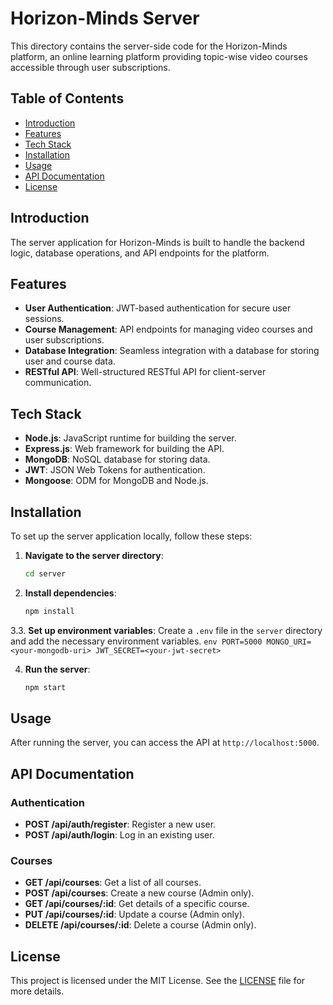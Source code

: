 # Horizon-Minds Server

This directory contains the server-side code for the Horizon-Minds platform, an online learning platform providing topic-wise video courses accessible through user subscriptions.

## Table of Contents

- [Introduction](#introduction)
- [Features](#features)
- [Tech Stack](#tech-stack)
- [Installation](#installation)
- [Usage](#usage)
- [API Documentation](#api-documentation)
- [License](#license)

## Introduction

The server application for Horizon-Minds is built to handle the backend logic, database operations, and API endpoints for the platform.

## Features

- **User Authentication**: JWT-based authentication for secure user sessions.
- **Course Management**: API endpoints for managing video courses and user subscriptions.
- **Database Integration**: Seamless integration with a database for storing user and course data.
- **RESTful API**: Well-structured RESTful API for client-server communication.

## Tech Stack

- **Node.js**: JavaScript runtime for building the server.
- **Express.js**: Web framework for building the API.
- **MongoDB**: NoSQL database for storing data.
- **JWT**: JSON Web Tokens for authentication.
- **Mongoose**: ODM for MongoDB and Node.js.

## Installation

To set up the server application locally, follow these steps:

1. **Navigate to the server directory**:
    ```sh
    cd server
    ```

2. **Install dependencies**:
    ```sh
    npm install
    ```

3.3. **Set up environment variables**: Create a `.env` file in the `server` directory and add the necessary environment variables.
    ```env
    PORT=5000
    MONGO_URI=<your-mongodb-uri>
    JWT_SECRET=<your-jwt-secret>
    ```
  

4. **Run the server**:
    ```sh
    npm start
    ```

## Usage

After running the server, you can access the API at `http://localhost:5000`.

## API Documentation

### Authentication

- **POST /api/auth/register**: Register a new user.
- **POST /api/auth/login**: Log in an existing user.

### Courses

- **GET /api/courses**: Get a list of all courses.
- **POST /api/courses**: Create a new course (Admin only).
- **GET /api/courses/:id**: Get details of a specific course.
- **PUT /api/courses/:id**: Update a course (Admin only).
- **DELETE /api/courses/:id**: Delete a course (Admin only).


## License

This project is licensed under the MIT License. See the [LICENSE](../LICENSE) file for more details.
